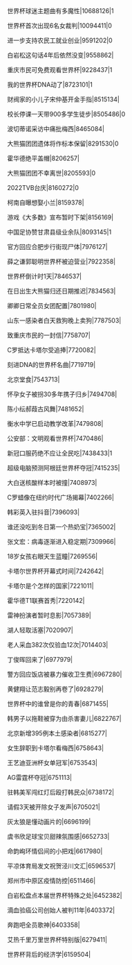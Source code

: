 世界杯球迷主题曲有多魔性|10688126|1

世界杯首次出现6名女裁判|10094411|0

进一步支持农民工就业创业|9591202|0

白岩松这句话4年后依然没变|9558862|

重庆市民可免费观看世界杯|9228437|1

我的世界杯DNA动了|8723101|1

财阀家的小儿子宋仲基开金手指|8515134|

校长停课一天带900多学生徒步|8505486|0

波切蒂诺采访中痛批梅西|8465084|

大熊猫团团遗体将作标本保留|8291530|0

霍华德绝平盖帽|8206257|

大熊猫团团不幸离世|8205593|0

2022TVB台庆|8160272|0

柯南自曝想娶小兰|8159378|

游戏《大多数》宣布暂时下架|8156169|

中国足协赞甘肃县级业余队|8093145|1

官方回应合肥步行街现尸体|7976127|

薛之谦郭聪明世界杯被迫营业|7922358|

世界杯倒计时1天|7846537|

在日出生大熊猫归还日期推迟|7834563|

卿卿日常全员女团配置|7801980|

山东一感染者白天救狗晚上卖狗|7787503|

致重庆市民的一封信|7758707|

C罗抵达卡塔尔受追捧|7720082|

刻进DNA的世界杯名曲|7719719|

北京堂食|7543713|

怀孕女子被拐30多年携子归乡|7494708|

陈小纭郝葭古风舞|7481652|

衡水中学已启动教学改革|7479808|

公安部：文明观看世界杯|7470486|

新冠口服药绝不应让全民吃|7438433|1

超级电脑预测阿根廷世界杯夺冠|7415235|

大白送核酸样本时被撞|7408973|

C罗蜡像在纽约时代广场揭幕|7402266|

韩彩英入驻抖音|7396093|

谁还没吃到冬日第一个热奶宝|7365002|

张文宏：病毒逐渐进入稳定期|7309966|

18岁女孩右眼天生蓝瞳|7269556|

卡塔尔世界杯开幕式时间|7242642|

卡塔尔是个怎样的国家|7221011|

霍华德T1联赛首秀|7220142|

雷神扮演者暂时息影|7057389|

湖人轻取活塞|7020907|

老人采血382次仅验血12次|7014403|

丁俊晖回来了|6977979|

警方回应饭店被暴力催收卫生费|6967280|

黄健翔让范志毅别再卷了|6928279|

世界杯中的谁曾是你的青春|6871455|

韩男子以拖鞋被穿为由杀害妻儿|6822767|

北京新增395例本土感染者|6815277|

女生辞职到卡塔尔看梅西|6758643|

王艺迪亚洲杯女单冠军|6753543|

AG雷霆杯夺冠|6751113|

驻韩美军闯红灯后殴打韩民众|6738172|

请假3天被开除女子发声|6705021|

灰太狼是懂动画片的|6696199|

虞书欣足球宝贝甜辣氛围感|6652733|

命韵峋环情侣间的小把戏|6617980|

平凉体育局发文祝贺泾川文汇|6596537|

郑州市中原区疫情防控|6511466|

白岩松盘点本届世界杯特殊之处|6452382|

滴血验癌公司创始人被判11年|6403372|

奔跑吧全员歌神|6403358|

艾热千里万里世界杯特别版|6279411|

世界杯背后的经济学|6159504|

